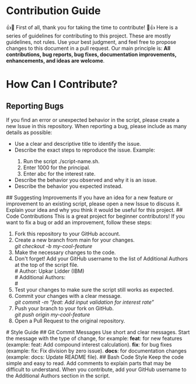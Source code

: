 # Contribution Guide
👍🎉 First of all, thank you for taking the time to contribute! 🎉👍
Here is a series of guidelines for contributing to this project. These are mostly guidelines, not rules. Use your best judgment, and feel free to propose changes to this document in a pull request.
Our main principle is: <b>All contributions, bug reports, bug fixes, documentation improvements, enhancements, and ideas are welcome</b>.
# How Can I Contribute?
## Reporting Bugs
If you find an error or unexpected behavior in the script, please create a new Issue in this repository.
When reporting a bug, please include as many details as possible:
<ul>
  <li>Use a clear and descriptive title to identify the issue.</li>
  <li>Describe the exact steps to reproduce the issue. Example:</li>
  <ol>
    <li>Run the script ./script-name.sh.</li>
    <li>Enter 1000 for the principal.</li>
    <li>Enter abc for the interest rate.</li>
  </ol>
  <li>Describe the behavior you observed and why it is an issue.</li>
  <li>Describe the behavior you expected instead.</li>
</ul>
## Suggesting Improvements
If you have an idea for a new feature or improvement to an existing script, please open a new Issue to discuss it. Explain your idea and why you think it would be useful for this project.
## Code Contributions
This is a great project for beginner contributors! If you want to fix a bug or add an improvement, follow these steps:
<ol>
  <li>Fork this repository to your GitHub account.</li>
  <li>Create a new branch from main for your changes.</li>
  <i>git checkout -b my-cool-feature</i>
  <li>Make the necessary changes to the code.</li>
  <li>Don't forget! Add your GitHub username to the list of Additional Authors at the top of the script file.</li>
  # Author: Upkar Lidder (IBM)<br>
  # Additional Authors:<br>
  # <your GitHub username>
  <li>Test your changes to make sure the script still works as expected.</li>
  <li>Commit your changes with a clear message.</li>
    <i>git commit -m “feat: Add input validation for interest rate”</i>
  <li>Push your branch to your fork on GitHub.</li>
    <i>git push origin my-cool-feature</i>
  <li>Open a Pull Request to the original repository.</li>
</ol>
# Style Guide
## Git Commit Messages
Use short and clear messages.
Start the message with the type of change, for example:
<b>feat</b>: for new features (example: feat: Add compound interest calculation).
<b>fix</b>: for bug fixes (example: fix: Fix division by zero issue).
<b>docs</b>: for documentation changes (example: docs: Update README file).
## Bash Code Style
Keep the code simple and easy to read.
Add comments to explain parts that may be difficult to understand.
When you contribute, add your GitHub username to the Additional Authors section in the script.

